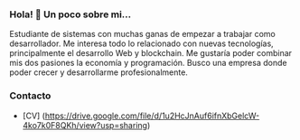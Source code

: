 ### Hola! 👋 Un poco sobre mi...

Estudiante de sistemas con muchas ganas de empezar a trabajar como desarrollador. Me interesa todo lo relacionado con nuevas tecnologías, principalmente el desarrollo Web y blockchain. Me gustaría poder combinar mis dos pasiones la economía y programación. Busco una empresa donde poder crecer y desarrollarme profesionalmente.

### Contacto

 - [CV] (https://drive.google.com/file/d/1u2HcJnAuf6ifnXbGelcW-4ko7k0F8QKh/view?usp=sharing)
<!--
**nicolasDunahur/nicolasDunahur** is a ✨ _special_ ✨ repository because its `README.md` (this file) appears on your GitHub profile.


-->
